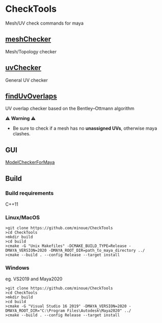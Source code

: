 # CheckTools
Mesh/UV check commands for maya

## [meshChecker](https://github.com/minoue/CheckTools/blob/master/meshChecker/)
Mesh/Topology checker

## [uvChecker](https://github.com/minoue/CheckTools/blob/master/uvChecker/)
General UV checker

## [findUvOverlaps](https://github.com/minoue/CheckTools/blob/master/uvOverlapChecker/)
UV overlap checker based on the Bentley–Ottmann algorithm

 ⚠️ **Warning** ⚠️
* Be sure to check if a mesh has no **unassigned UVs**, otherwise maya clashes.

## GUI

[ModelCheckerForMaya](https://github.com/minoue/ModelCheckerForMaya)

## Build

### Build requirements
C++11

### Linux/MacOS
```
>git clone https://github.com/minoue/CheckTools
>cd CheckTools
>mkdir build
>cd build
>cmake -G "Unix Makefiles" -DCMAKE_BUILD_TYPE=Release -DMAYA_VERSION=2020 -DMAYA_ROOT_DIR=path_to_maya_directory ../
>cmake --build . --config Release --target install
```

### Windows
eg. VS2019 and Maya2020
```
>git clone https://github.com/minoue/CheckTools
>cd CheckTools
>mkdir build
>cd build
>cmake -G "Visual Studio 16 2019" -DMAYA_VERSION=2020 -DMAYA_ROOT_DIR="C:\Program Files\Autodesk\Maya2020" ../
>cmake --build . --config Release --target install
```
